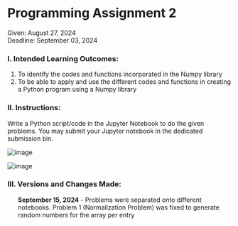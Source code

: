 # Programming Assignment 2

Given: August 27, 2024
<br/>Deadline: September 03, 2024

### I. Intended Learning Outcomes:
  1. To identify the codes and functions incorporated in the Numpy library 
  2. To be able to apply and use the different codes and functions in creating a Python program using a Numpy library

### II. Instructions:
  Write a Python script/code in the Jupyter Notebook to do the given problems. You may submit your Jupyter notebook in the dedicated submission bin.

![image](https://github.com/user-attachments/assets/6bf6f6a7-ba07-49f8-a546-4713f0c12f75)

![image](https://github.com/user-attachments/assets/4710389c-93e0-41c5-8277-62694707e4df)

### III. Versions and Changes Made:
  <ul> <b>September 15, 2024</b> - Problems were separated onto different notebooks. Problem 1 (Normalization Problem) was fixed to generate random numbers for the array per entry</ul>
